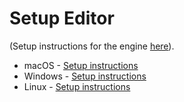 # Setup Editor

(Setup instructions for the engine [here](../README_SETUP.md)).

* macOS - [Setup instructions](README_SETUP_MACOS.md)
* Windows - [Setup instructions](README_SETUP_WINDOWS.md)
* Linux - [Setup instructions](README_SETUP_LINUX.md)
